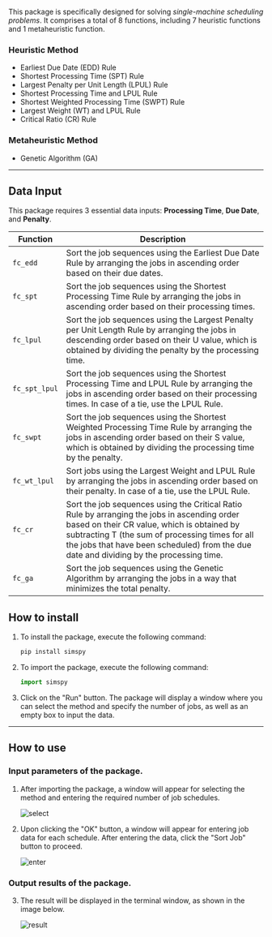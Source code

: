 
This package is specifically designed for solving *single-machine scheduling problems*. It comprises a total of 8 functions, including 7 heuristic functions and 1 metaheuristic function.

### Heuristic Method
 - Earliest Due Date (EDD) Rule
 - Shortest Processing Time (SPT) Rule
 - Largest Penalty per Unit Length (LPUL) Rule
 - Shortest Processing Time and LPUL Rule
 - Shortest Weighted Processing Time (SWPT) Rule
 - Largest Weight (WT) and LPUL Rule
 - Critical Ratio (CR) Rule
 
### Metaheuristic Method
 - Genetic Algorithm (GA)
---
## Data Input
This package requires 3 essential data inputs: **Processing Time**, **Due Date**, and **Penalty**.

| Function | Description |
| -------- |-------------|
| `fc_edd` | Sort the job sequences using the Earliest Due Date Rule by arranging the jobs in ascending order based on their due dates. |
| `fc_spt` | Sort the job sequences using the Shortest Processing Time Rule by arranging the jobs in ascending order based on their processing times. |
| `fc_lpul` | Sort the job sequences using the Largest Penalty per Unit Length Rule by arranging the jobs in descending order based on their U value, which is obtained by dividing the penalty by the processing time. |
| `fc_spt_lpul` | Sort the job sequences using the Shortest Processing Time and LPUL Rule by arranging the jobs in ascending order based on their processing times. In case of a tie, use the LPUL Rule. |
| `fc_swpt` | Sort the job sequences using the Shortest Weighted Processing Time Rule by arranging the jobs in ascending order based on their S value, which is obtained by dividing the processing time by the penalty. |
| `fc_wt_lpul` | Sort jobs using the Largest Weight and LPUL Rule by arranging the jobs in ascending order based on their penalty. In case of a tie, use the LPUL Rule. |
| `fc_cr` | Sort the job sequences using the Critical Ratio Rule by arranging the jobs in ascending order based on their CR value, which is obtained by subtracting T (the sum of processing times for all the jobs that have been scheduled) from the due date and dividing by the processing time. |
| `fc_ga` | Sort the job sequences using the Genetic Algorithm by arranging the jobs in a way that minimizes the total penalty. |                                                                                                                                                                                                        

## How to install
1. To install the package, execute the following command:
   ```python
   pip install simspy
   ```
2. To import the package, execute the following command:
   ```python
   import simspy
   ```
3. Click on the "Run" button. The package will display a window where you can select the method and specify the number of jobs, as well as an empty box to input the data.
---
## How to use
### Input parameters of the package.
1. After importing the package, a window will appear for selecting the method and entering the required number of job schedules.

   ![select](https://imgur.com/kyXkuA4.jpg)

2. Upon clicking the "OK" button, a window will appear for entering job data for each schedule. After entering the data, click the "Sort Job" button to proceed.

   ![enter](https://imgur.com/HzWMkMn.jpg)
### Output results of the package.
3. The result will be displayed in the terminal window, as shown in the image below.

   ![result](https://imgur.com/hGZGc6S.jpg)